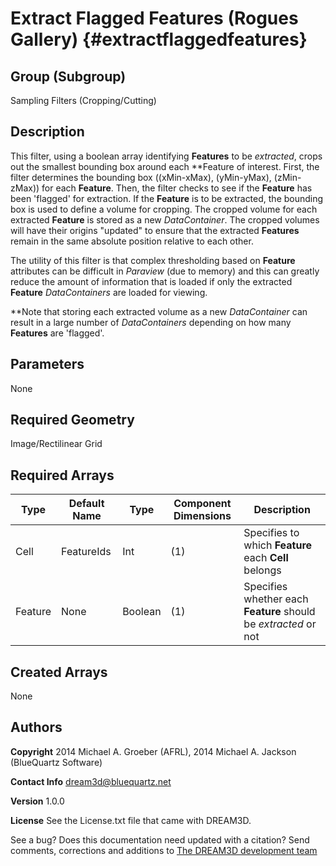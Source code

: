 Extract Flagged Features (Rogues Gallery) {#extractflaggedfeatures}
=====

## Group (Subgroup) ##
Sampling Filters (Cropping/Cutting)


## Description ##
This filter, using a boolean array identifying **Features** to be *extracted*, crops out the smallest bounding box around each **Feature of interest.  First, the filter determines the bounding box ((xMin-xMax), (yMin-yMax), (zMin-zMax)) for each **Feature**.  Then, the filter checks to see if the **Feature** has been 'flagged' for extraction.  If the **Feature** is to be extracted, the bounding box is used to define a volume for cropping.  The cropped volume for each extracted **Feature** is stored as a new *DataContainer*.  The cropped volumes will have their origins "updated" to ensure that the extracted **Features** remain in the same absolute position relative to each other.

The utility of this filter is that complex thresholding based on **Feature** attributes can be difficult in *Paraview* (due to memory) and this can greatly reduce the amount of information that is loaded if only the extracted **Feature** *DataContainers* are loaded for viewing. 

**Note that storing each extracted volume as a new *DataContainer* can result in a large number of *DataContainers* depending on how many **Features** are 'flagged'. 

## Parameters ##
None

## Required Geometry ##
Image/Rectilinear Grid

## Required Arrays ##
| Type | Default Name | Type | Component Dimensions | Description |
|------|--------------|-------------|---------|-----|
| Cell | FeatureIds | Int | (1) | Specifies to which **Feature** each **Cell** belongs |
| Feature | None | Boolean | (1) | Specifies whether each **Feature** should be *extracted* or not |

## Created Arrays ##
None

## Authors ##

**Copyright** 2014 Michael A. Groeber (AFRL), 2014 Michael A. Jackson (BlueQuartz Software)

**Contact Info** dream3d@bluequartz.net

**Version** 1.0.0

**License**  See the License.txt file that came with DREAM3D.



See a bug? Does this documentation need updated with a citation? Send comments, corrections and additions to [The DREAM3D development team](mailto:dream3d@bluequartz.net?subject=Documentation%20Correction)
